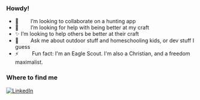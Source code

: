 ### Howdy!

<!--
**david-j-davis/david-j-davis** is a ✨ _special_ ✨ repository because its `README.md` (this file) appears on your GitHub profile.

Here are some ideas to get you started:
- 🔭 I’m currently working on ...

-->

* 👯    I’m looking to collaborate on a hunting app
* 🤔    I’m looking for help with being better at my craft
* ✨    I’m looking to help others be better at their craft
* 💬    Ask me about outdoor stuff and homeschooling kids, or dev stuff I guess
* ⚡     Fun fact: I'm an Eagle Scout. I'm also a Christian, and a freedom maximalist.

### Where to find me
<p>

<a href="https://www.linkedin.com/in/davidjamesdavis/" target="_blank">
    <img alt="LinkedIn" src="https://img.shields.io/badge/linkedin-%230077B5.svg?&&logo=linkedin&logoColor=white" />
</a>
</p>
